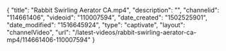 {
    "title": "Rabbit Swirling Aerator CA.mp4",
    "description": "",
    "channelid": "114661406",
    "videoid": "110007594",
    "date_created": "1502525901",
    "date_modified": "1516645924",
    "type": "captivate",
    "layout": "channelVideo",
    "url": "\/latest-videos\/rabbit-swirling-aerator-ca-mp4\/114661406-110007594"
}